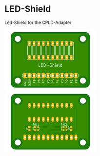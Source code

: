 # LED-Shield

Led-Shield for the CPLD-Adapter

![](/images/LED_Adapter_top.png)
![](/images/LED_Adapter_bottom.png)

